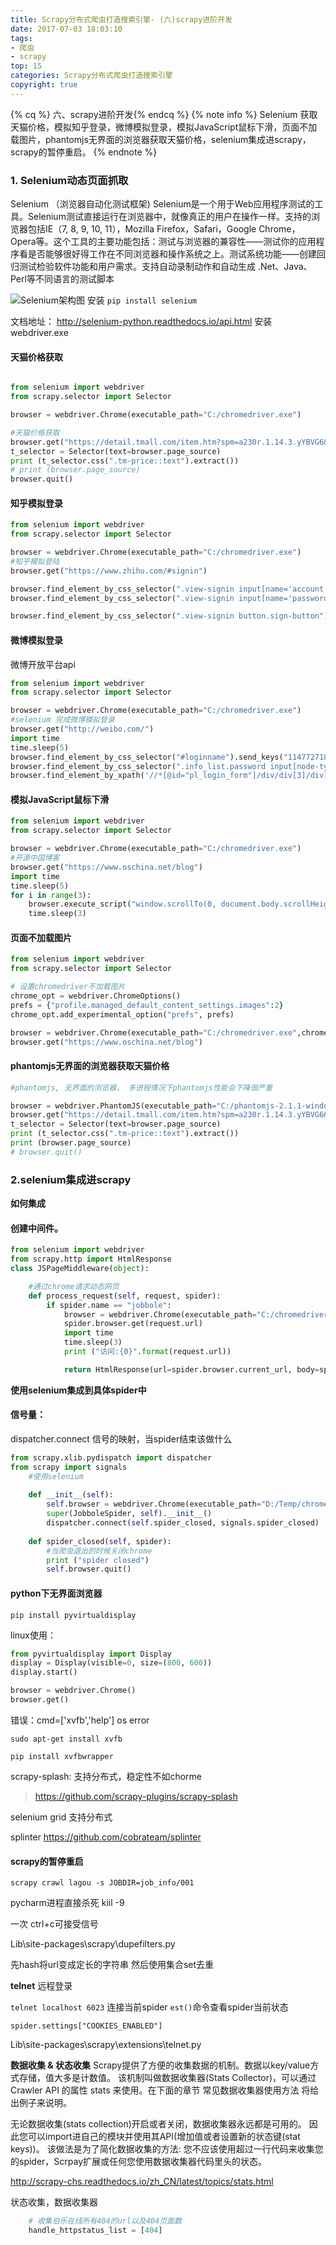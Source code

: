 ```yaml
---
title: Scrapy分布式爬虫打造搜索引擎- (六)scrapy进阶开发
date: 2017-07-03 18:03:10
tags: 
- 爬虫
- scrapy
top: 15
categories: Scrapy分布式爬虫打造搜索引擎
copyright: true
---
```

{% cq %} 六、scrapy进阶开发{% endcq %}
{% note info %} Selenium 获取天猫价格，模拟知乎登录，微博模拟登录，模拟JavaScript鼠标下滑，页面不加载图片，phantomjs无界面的浏览器获取天猫价格，selenium集成进scrapy，scrapy的暂停重启。  {% endnote %}

<!--more-->
 

### 1. Selenium动态页面抓取

Selenium （浏览器自动化测试框架)
Selenium是一个用于Web应用程序测试的工具。Selenium测试直接运行在浏览器中，就像真正的用户在操作一样。支持的浏览器包括IE（7, 8, 9, 10, 11），Mozilla Firefox，Safari，Google Chrome，Opera等。这个工具的主要功能包括：测试与浏览器的兼容性——测试你的应用程序看是否能够很好得工作在不同浏览器和操作系统之上。测试系统功能——创建回归测试检验软件功能和用户需求。支持自动录制动作和自动生成 .Net、Java、Perl等不同语言的测试脚本


![Selenium架构图](http://upload-images.jianshu.io/upload_images/1779926-b3de4a107a839138.png?imageMogr2/auto-orient/strip%7CimageView2/2/w/1240)
安装
`pip install selenium`

文档地址：
http://selenium-python.readthedocs.io/api.html
安装webdriver.exe

#### 天猫价格获取

```python

from selenium import webdriver
from scrapy.selector import Selector

browser = webdriver.Chrome(executable_path="C:/chromedriver.exe")

#天猫价格获取
browser.get("https://detail.tmall.com/item.htm?spm=a230r.1.14.3.yYBVG6&id=538286972599&cm_id=140105335569ed55e27b&abbucket=15&sku_properties=10004:709990523;5919063:6536025")
t_selector = Selector(text=browser.page_source)
print (t_selector.css(".tm-price::text").extract())
# print (browser.page_source)
browser.quit()
```

#### 知乎模拟登录

```python
from selenium import webdriver
from scrapy.selector import Selector

browser = webdriver.Chrome(executable_path="C:/chromedriver.exe")
#知乎模拟登陆
browser.get("https://www.zhihu.com/#signin")

browser.find_element_by_css_selector(".view-signin input[name='account']").send_keys("18487255487")
browser.find_element_by_css_selector(".view-signin input[name='password']").send_keys("ty158917")

browser.find_element_by_css_selector(".view-signin button.sign-button").click()
```

#### 微博模拟登录

微博开放平台api

```python
from selenium import webdriver
from scrapy.selector import Selector

browser = webdriver.Chrome(executable_path="C:/chromedriver.exe")
#selenium 完成微博模拟登录
browser.get("http://weibo.com/")
import time
time.sleep(5)
browser.find_element_by_css_selector("#loginname").send_keys("1147727180@qq.com")
browser.find_element_by_css_selector(".info_list.password input[node-type='password'] ").send_keys("tudoudou5283")
browser.find_element_by_xpath('//*[@id="pl_login_form"]/div/div[3]/div[6]/a').click()
```

#### 模拟JavaScript鼠标下滑

```python
from selenium import webdriver
from scrapy.selector import Selector

browser = webdriver.Chrome(executable_path="C:/chromedriver.exe")
#开源中国博客
browser.get("https://www.oschina.net/blog")
import time
time.sleep(5)
for i in range(3):
    browser.execute_script("window.scrollTo(0, document.body.scrollHeight); var lenOfPage=document.body.scrollHeight; return lenOfPage;")
    time.sleep(3)
```

#### 页面不加载图片

```python
from selenium import webdriver
from scrapy.selector import Selector

# 设置chromedriver不加载图片
chrome_opt = webdriver.ChromeOptions()
prefs = {"profile.managed_default_content_settings.images":2}
chrome_opt.add_experimental_option("prefs", prefs)

browser = webdriver.Chrome(executable_path="C:/chromedriver.exe",chrome_options=chrome_opt)
browser.get("https://www.oschina.net/blog")
```

#### phantomjs无界面的浏览器获取天猫价格

```python
#phantomjs, 无界面的浏览器， 多进程情况下phantomjs性能会下降很严重

browser = webdriver.PhantomJS(executable_path="C:/phantomjs-2.1.1-windows/bin/phantomjs.exe")
browser.get("https://detail.tmall.com/item.htm?spm=a230r.1.14.3.yYBVG6&id=538286972599&cm_id=140105335569ed55e27b&abbucket=15&sku_properties=10004:709990523;5919063:6536025")
t_selector = Selector(text=browser.page_source)
print (t_selector.css(".tm-price::text").extract())
print (browser.page_source)
# browser.quit()
```

### 2.selenium集成进scrapy

**如何集成**

#### 创建中间件。

```python
from selenium import webdriver
from scrapy.http import HtmlResponse
class JSPageMiddleware(object):

    #通过chrome请求动态网页
    def process_request(self, request, spider):
        if spider.name == "jobbole":
            browser = webdriver.Chrome(executable_path="C:/chromedriver.exe")
            spider.browser.get(request.url)
            import time
            time.sleep(3)
            print ("访问:{0}".format(request.url))

            return HtmlResponse(url=spider.browser.current_url, body=spider.browser.page_source, encoding="utf-8", request=request)
```

**使用selenium集成到具体spider中**
#### 信号量：

dispatcher.connect 信号的映射，当spider结束该做什么

```python
from scrapy.xlib.pydispatch import dispatcher
from scrapy import signals
    #使用selenium
    
    def __init__(self):
        self.browser = webdriver.Chrome(executable_path="D:/Temp/chromedriver.exe")
        super(JobboleSpider, self).__init__()
        dispatcher.connect(self.spider_closed, signals.spider_closed)
    
    def spider_closed(self, spider):
        #当爬虫退出的时候关闭chrome
        print ("spider closed")
        self.browser.quit()
```

#### python下无界面浏览器

`pip install pyvirtualdisplay`

linux使用：

```python
from pyvirtualdisplay import Display
display = Display(visible=0, size=(800, 600))
display.start()

browser = webdriver.Chrome()
browser.get()
```

错误：cmd=['xvfb','help']
os error 

`sudo apt-get install xvfb`

`pip install xvfbwrapper`

scrapy-splash:
支持分布式，稳定性不如chorme

>https://github.com/scrapy-plugins/scrapy-splash

selenium grid
支持分布式

splinter
https://github.com/cobrateam/splinter

#### scrapy的暂停重启

`scrapy crawl lagou -s JOBDIR=job_info/001`

pycharm进程直接杀死 kiil -9

一次 ctrl+c可接受信号

Lib\site-packages\scrapy\dupefilters.py

先hash将url变成定长的字符串
然后使用集合set去重

**telnet**
远程登录

`telnet localhost 6023` 连接当前spider
`est()`命令查看spider当前状态

`spider.settings["COOKIES_ENABLED"]`

Lib\site-packages\scrapy\extensions\telnet.py

**数据收集 & 状态收集**
Scrapy提供了方便的收集数据的机制。数据以key/value方式存储，值大多是计数值。 该机制叫做数据收集器(Stats Collector)，可以通过 Crawler API 的属性 stats 来使用。在下面的章节 常见数据收集器使用方法 将给出例子来说明。

无论数据收集(stats collection)开启或者关闭，数据收集器永远都是可用的。 因此您可以import进自己的模块并使用其API(增加值或者设置新的状态键(stat keys))。 该做法是为了简化数据收集的方法: 您不应该使用超过一行代码来收集您的spider，Scrpay扩展或任何您使用数据收集器代码里头的状态。

http://scrapy-chs.readthedocs.io/zh_CN/latest/topics/stats.html


状态收集，数据收集器

```python
    # 收集伯乐在线所有404的url以及404页面数
    handle_httpstatus_list = [404]
```